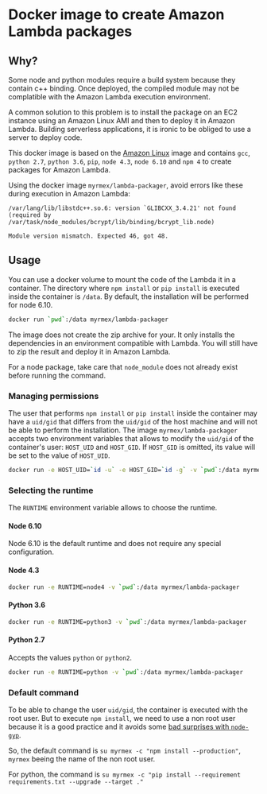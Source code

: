 # Docker image to create Amazon Lambda packages

## Why?

Some node and python modules require a build system because they contain c++ binding. Once deployed, the compiled
module may not be complatible with the Amazon Lambda execution environment.

A common solution to this problem is to install the package on an EC2 instance using an Amazon Linux AMI and then to
deploy it in Amazon Lambda. Building serverless applications, it is ironic to be obliged to use a server to deploy code.

This docker image is based on the [Amazon Linux](https://hub.docker.com/_/amazonlinux/) image and contains `gcc`,
`python 2.7`, `python 3.6`, `pip`, `node 4.3`, `node 6.10` and `npm 4` to create packages for Amazon Lambda.

Using the docker image `myrmex/lambda-packager`, avoid errors like these during execution in Amazon Lambda:

```
/var/lang/lib/libstdc++.so.6: version `GLIBCXX_3.4.21' not found (required by /var/task/node_modules/bcrypt/lib/binding/bcrypt_lib.node)
```

```
Module version mismatch. Expected 46, got 48.
```

## Usage

You can use a docker volume to mount the code of the Lambda it in a container. The directory where `npm install` or
`pip install` is executed inside the container is `/data`. By default, the installation will be performed for node
6.10.

```bash
docker run `pwd`:/data myrmex/lambda-packager
```

The image does not create the zip archive for your. It only installs the dependencies in an environment compatible with
Lambda. You will still have to zip the result and deploy it in Amazon Lambda.

For a node package, take care that `node_module` does not already exist before running the command.

### Managing permissions

The user that performs `npm install` or `pip install` inside the container may have a `uid/gid` that differs from the
`uid/gid` of the host machine and will not be able to perform the installation. The image `myrmex/lambda-packager`
accepts two environment variables that allows to modify the `uid/gid` of the container's user: `HOST_UID` and
`HOST_GID`. If `HOST_GID` is omitted, its value will be set to the value of `HOST_UID`.

```bash
docker run -e HOST_UID=`id -u` -e HOST_GID=`id -g` -v `pwd`:/data myrmex/lambda-packager
```

### Selecting the runtime

The `RUNTIME` environment variable allows to choose the runtime.

#### Node 6.10

Node 6.10 is the default runtime and does not require any special configuration.

#### Node 4.3

```bash
docker run -e RUNTIME=node4 -v `pwd`:/data myrmex/lambda-packager
```

#### Python 3.6

```bash
docker run -e RUNTIME=python3 -v `pwd`:/data myrmex/lambda-packager
```

#### Python 2.7

Accepts the values `python` or `python2`.

```bash
docker run -e RUNTIME=python -v `pwd`:/data myrmex/lambda-packager
```

### Default command

To be able to change the user `uid/gid`, the container is executed with the root user. But to execute `npm install`, we
need to use a non root user because it is a good practice and it avoids some [bad surprises with
`node-gyp`](https://github.com/nodejs/node-gyp/issues/454).

So, the default command is `su myrmex -c "npm install --production"`, `myrmex` beeing the name of the non root user.

For python, the command is `su myrmex -c "pip install --requirement requirements.txt --upgrade --target ."`
